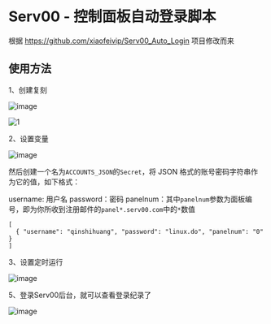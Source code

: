 # Serv00 - 控制面板自动登录脚本
根据 https://github.com/xiaofeivip/Serv00_Auto_Login 项目修改而来
## 使用方法

1、创建复刻

![image](https://github.com/xiaofeivip/Serv00_Auto_Login/assets/37949125/9f05437f-2d71-48e1-b26b-cad29b293c00)


![1](https://github.com/xiaofeivip/Serv00_Auto_Login/assets/37949125/8411f772-16fa-4f93-94b1-9659be45d4b8)

2、设置变量

![image](https://github.com/xiaofeivip/Serv00_Auto_Login/assets/37949125/79e8d81c-edee-4bb3-89c2-bbdb17a3dc6b)


然后创建一个名为`ACCOUNTS_JSON`的`Secret`，将 JSON 格式的账号密码字符串作为它的值，如下格式：

username: 用户名
password：密码
panelnum：其中`panelnum`参数为面板编号，即为你所收到注册邮件的`panel*.serv00.com`中的`*`数值
```
[  
  { "username": "qinshihuang", "password": "linux.do", "panelnum": "0" }
]
```

3、设置定时运行

![image](https://github.com/xiaofeivip/Serv00_Auto_Login/assets/37949125/659656ea-be45-4494-8046-95ce06c5acb7)

5、登录Serv00后台，就可以查看登录纪录了

![image](https://github.com/xiaofeivip/Serv00_Auto_Login/assets/37949125/8bb6d5f2-0531-4a87-a480-b8a6e3baec52)
